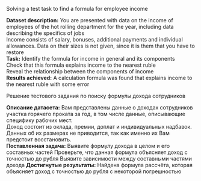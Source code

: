 Solving a test task to find a formula for employee income  
  
**Dataset description:** You are presented with data on the income of employees of the hot rolling department for the year, including data describing the specifics of jobs  
Income consists of salary, bonuses, additional payments and individual allowances. Data on their sizes is not given, since it is them that you have to restore  
**Task:** Identify the formula for income in general and its components  
Check that this formula explains income to the nearest ruble  
Reveal the relationship between the components of income  
**Results achieved:** A calculation formula was found that explains income to the nearest ruble with some error  

Решение тестового задания по поиску формулы дохода сотрудников  

**Описание датасета:** Вам представлены данные о доходах сотрудников участка горячего проката за год, в том числе данные, описывающие специфику рабочих мест.  
Доход состоит из оклада, премии, доплат и индивидуальных надбавок. Данных об их размерах не приводится, так как именно их Вам предстоит восстановить.  
**Поставленная задача:** Выявите формулу дохода в целом и его составных частей
Проверьте, что данная формула объясняет доход с точностью до рубля
Выявите зависимости между составными частями дохода
**Достигнутые результаты:** Найдена формула рассчёта, которая объясняет доход с точностью до рубля с некоторой погрешностью
